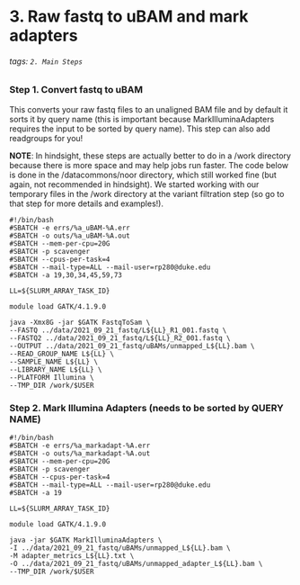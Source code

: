 # 3. Raw fastq to uBAM and mark adapters 

###### tags: `2. Main Steps` 

### Step 1. Convert fastq to uBAM

This converts your raw fastq files to an unaligned BAM file and by default it sorts it by query name (this is important because MarkIlluminaAdapters requires the input to be sorted by query name). This step can also add readgroups for you! 

**NOTE**: In hindsight, these steps are actually better to do in a /work directory because there is more space and may help jobs run faster. The code below is done in the /datacommons/noor directory, which still worked fine (but again, not recommended in hindsight). We started working with our temporary files in the /work directory at the variant filtration step (so go to that step for more details and examples!).


```
#!/bin/bash
#SBATCH -e errs/%a_uBAM-%A.err 
#SBATCH -o outs/%a_uBAM-%A.out 
#SBATCH --mem-per-cpu=20G 
#SBATCH -p scavenger
#SBATCH --cpus-per-task=4 
#SBATCH --mail-type=ALL --mail-user=rp280@duke.edu
#SBATCH -a 19,30,34,45,59,73

LL=${SLURM_ARRAY_TASK_ID}

module load GATK/4.1.9.0 

java -Xmx8G -jar $GATK FastqToSam \
--FASTQ ../data/2021_09_21_fastq/L${LL}_R1_001.fastq \
--FASTQ2 ../data/2021_09_21_fastq/L${LL}_R2_001.fastq \
--OUTPUT ../data/2021_09_21_fastq/uBAMs/unmapped_L${LL}.bam \
--READ_GROUP_NAME L${LL} \
--SAMPLE_NAME L${LL} \
--LIBRARY_NAME L${LL} \
--PLATFORM Illumina \
--TMP_DIR /work/$USER
```

### Step 2. Mark Illumina Adapters (needs to be sorted by QUERY NAME)
 
```
#!/bin/bash
#SBATCH -e errs/%a_markadapt-%A.err 
#SBATCH -o outs/%a_markadapt-%A.out 
#SBATCH --mem-per-cpu=20G 
#SBATCH -p scavenger
#SBATCH --cpus-per-task=4 
#SBATCH --mail-type=ALL --mail-user=rp280@duke.edu
#SBATCH -a 19

LL=${SLURM_ARRAY_TASK_ID}

module load GATK/4.1.9.0 

java -jar $GATK MarkIlluminaAdapters \
-I ../data/2021_09_21_fastq/uBAMs/unmapped_L${LL}.bam \
-M adapter_metrics_L${LL}.txt \
-O ../data/2021_09_21_fastq/uBAMs/unmapped_adapter_L${LL}.bam \
--TMP_DIR /work/$USER
```
